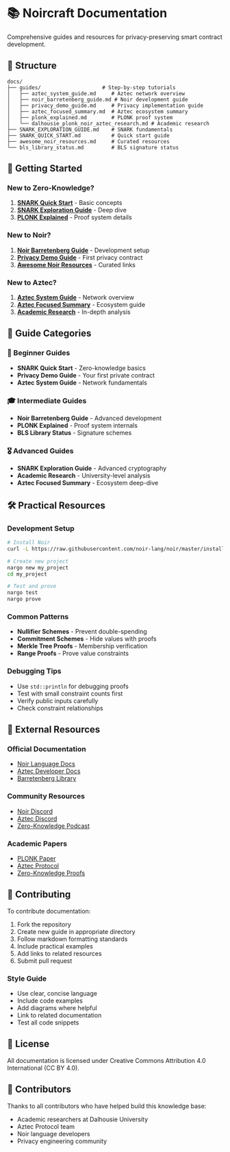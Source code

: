 # 📚 Noircraft Documentation

Comprehensive guides and resources for privacy-preserving smart contract development.

## 📁 Structure

```
docs/
├── guides/                    # Step-by-step tutorials
│   ├── aztec_system_guide.md     # Aztec network overview
│   ├── noir_barretenberg_guide.md # Noir development guide
│   ├── privacy_demo_guide.md     # Privacy implementation guide
│   ├── aztec_focused_summary.md  # Aztec ecosystem summary
│   ├── plonk_explained.md        # PLONK proof system
│   └── dalhousie_plonk_noir_aztec_research.md # Academic research
├── SNARK_EXPLORATION_GUIDE.md    # SNARK fundamentals
├── SNARK_QUICK_START.md          # Quick start guide
├── awesome_noir_resources.md     # Curated resources
└── bls_library_status.md         # BLS signature status
```

## 🎯 Getting Started

### New to Zero-Knowledge?
1. **[SNARK Quick Start](SNARK_QUICK_START.md)** - Basic concepts
2. **[SNARK Exploration Guide](SNARK_EXPLORATION_GUIDE.md)** - Deep dive
3. **[PLONK Explained](guides/plonk_explained.md)** - Proof system details

### New to Noir?
1. **[Noir Barretenberg Guide](guides/noir_barretenberg_guide.md)** - Development setup
2. **[Privacy Demo Guide](guides/privacy_demo_guide.md)** - First privacy contract
3. **[Awesome Noir Resources](awesome_noir_resources.md)** - Curated links

### New to Aztec?
1. **[Aztec System Guide](guides/aztec_system_guide.md)** - Network overview
2. **[Aztec Focused Summary](guides/aztec_focused_summary.md)** - Ecosystem guide
3. **[Academic Research](guides/dalhousie_plonk_noir_aztec_research.md)** - In-depth analysis

## 📖 Guide Categories

### 🔰 Beginner Guides
- **SNARK Quick Start** - Zero-knowledge basics
- **Privacy Demo Guide** - Your first private contract
- **Aztec System Guide** - Network fundamentals

### 🎓 Intermediate Guides  
- **Noir Barretenberg Guide** - Advanced development
- **PLONK Explained** - Proof system internals
- **BLS Library Status** - Signature schemes

### 🎖️ Advanced Guides
- **SNARK Exploration Guide** - Advanced cryptography
- **Academic Research** - University-level analysis
- **Aztec Focused Summary** - Ecosystem deep-dive

## 🛠️ Practical Resources

### Development Setup
```bash
# Install Noir
curl -L https://raw.githubusercontent.com/noir-lang/noir/master/install.sh | bash

# Create new project
nargo new my_project
cd my_project

# Test and prove
nargo test
nargo prove
```

### Common Patterns
- **Nullifier Schemes** - Prevent double-spending
- **Commitment Schemes** - Hide values with proofs
- **Merkle Tree Proofs** - Membership verification
- **Range Proofs** - Prove value constraints

### Debugging Tips
- Use `std::println` for debugging proofs
- Test with small constraint counts first
- Verify public inputs carefully
- Check constraint relationships

## 🔗 External Resources

### Official Documentation
- [Noir Language Docs](https://noir-lang.org/docs)
- [Aztec Developer Docs](https://docs.aztec.network)
- [Barretenberg Library](https://github.com/AztecProtocol/barretenberg)

### Community Resources
- [Noir Discord](https://discord.gg/noir)
- [Aztec Discord](https://discord.gg/aztec)
- [Zero-Knowledge Podcast](https://zeroknowledge.fm)

### Academic Papers
- [PLONK Paper](https://eprint.iacr.org/2019/953.pdf)
- [Aztec Protocol](https://aztec.network/aztec.pdf)
- [Zero-Knowledge Proofs](https://zkp.science)

## 🤝 Contributing

To contribute documentation:

1. Fork the repository
2. Create new guide in appropriate directory
3. Follow markdown formatting standards
4. Include practical examples
5. Add links to related resources
6. Submit pull request

### Style Guide
- Use clear, concise language
- Include code examples
- Add diagrams where helpful
- Link to related documentation
- Test all code snippets

## 📄 License

All documentation is licensed under Creative Commons Attribution 4.0 International (CC BY 4.0).

## 🙏 Contributors

Thanks to all contributors who have helped build this knowledge base:
- Academic researchers at Dalhousie University
- Aztec Protocol team
- Noir language developers
- Privacy engineering community
